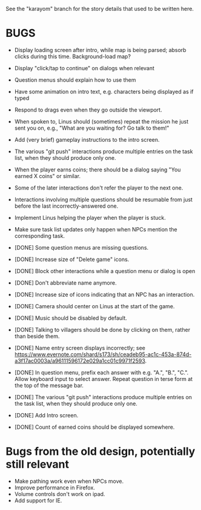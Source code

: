 See the "karayom" branch for the story details that used to be written here.

BUGS
====
* Display loading screen after intro, while map is being parsed; absorb clicks during this time. Background-load map?
* Display "click/tap to continue" on dialogs when relevant
* Question menus should explain how to use them
* Have some animation on intro text, e.g. characters being displayed as if typed
* Respond to drags even when they go outside the viewport.
* When spoken to, Linus should (sometimes) repeat the mission he just sent you on, e.g., "What are you waiting for? Go talk to them!"
* Add (very brief) gameplay instructions to the intro screen.
* The various "git push" interactions produce multiple entries on the task list, when they should produce only one.
* When the player earns coins; there should be a dialog saying "You earned X coins" or similar.
* Some of the later interactions don't refer the player to the next one.
* Interactions involving multiple questions should be resumable from just before the last incorrectly-answered one.
* Implement Linus helping the player when the player is stuck.
* Make sure task list updates only happen when NPCs mention the corresponding task.

* [DONE] Some question menus are missing questions.
* [DONE] Increase size of "Delete game" icons.
* [DONE] Block other interactions while a question menu or dialog is open
* [DONE] Don't abbreviate name anymore.
* [DONE] Increase size of icons indicating that an NPC has an interaction.
* [DONE] Camera should center on Linus at the start of the game.
* [DONE] Music should be disabled by default.
* [DONE] Talking to villagers should be done by clicking on them, rather than beside them.
* [DONE] Name entry screen displays incorrectly; see https://www.evernote.com/shard/s173/sh/ceadeb95-ac1c-453a-874d-a3f17ac0003a/a96111596172e029a1cc01c9971f2593.
* [DONE] In question menu, prefix each answer with e.g. "A.", "B.", "C.". Allow keyboard input to select answer. Repeat question in terse form at the top of the message bar.
* [DONE] The various "git push" interactions produce multiple entries on the task list, when they should produce only one.
* [DONE] Add Intro screen.
* [DONE] Count of earned coins should be displayed somewhere.

Bugs from the old design, potentially still relevant
====================================================
* Make pathing work even when NPCs move.
* Improve performance in Firefox.
* Volume controls don't work on ipad.
* Add support for IE.
